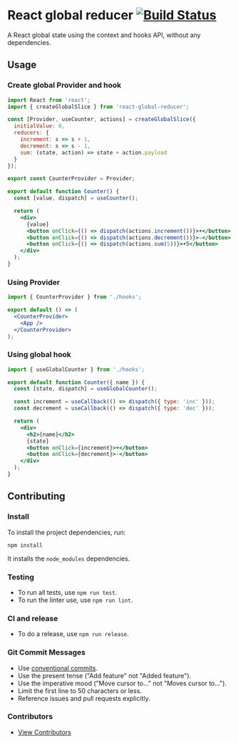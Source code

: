 # React global reducer [![Build Status](https://travis-ci.org/javi11/react-global-reducer.svg?branch=master)](https://travis-ci.org/javi11/react-global-reducer)

A React global state using the context and hooks API, without any dependencies.

## Usage

### Create global Provider and hook

```jsx
import React from 'react';
import { createGlobalSlice } from 'react-global-reducer';

const [Provider, useCounter, actions] = createGlobalSlice({
  initialValue: 0,
  reducers: {
    increment: s => s + 1,
    decrement: s => s - 1,
    sum: (state, action) => state + action.payload
  }
});

export const CounterProvider = Provider;

export default function Counter() {
  const [value, dispatch] = useCounter();

  return (
    <div>
      {value}
      <button onClick={() => dispatch(actions.increment())}>+</button>
      <button onClick={() => dispatch(actions.decrement())}>-</button>
      <button onClick={() => dispatch(actions.sum(5))}>+5</button>
    </div>
  );
}
```

### Using Provider

```jsx
import { CounterProvider } from './hooks';

export default () => (
  <CounterProvider>
    <App />
  </CounterProvider>
);
```

### Using global hook

```jsx
import { useGlobalCounter } from './hooks';

export default function Counter({ name }) {
  const [state, dispatch] = useGlobalCounter();

  const increment = useCallback(() => dispatch({ type: 'inc' }));
  const decrement = useCallback(() => dispatch({ type: 'dec' }));

  return (
    <div>
      <h2>{name}</h2>
      {state}
      <button onClick={increment}>+</button>
      <button onClick={decrement}>-</button>
    </div>
  );
}
```

## Contributing

### Install

To install the project dependencies, run:

```console
npm install
```

It installs the `node_modules` dependencies.

### Testing

- To run all tests, use `npm run test`.
- To run the linter use, use `npm run lint`.

### CI and release

- To do a release, use `npm run release`.

### Git Commit Messages

- Use [conventional commits](https://www.conventionalcommits.org).
- Use the present tense ("Add feature" not "Added feature").
- Use the imperative mood ("Move cursor to..." not "Moves cursor to...").
- Limit the first line to 50 characters or less.
- Reference issues and pull requests explicitly.

### Contributors

- [View Contributors](https://github.com/javi11/react-global-reducer/graphs/contributors)
